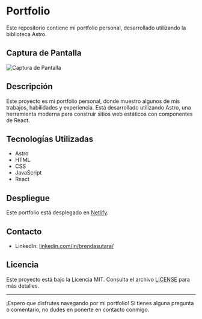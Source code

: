 # Portfolio

Este repositorio contiene mi portfolio personal, desarrollado utilizando la biblioteca Astro.

## Captura de Pantalla

![Captura de Pantalla](https://i.imgur.com/qTU2KJH.jpeg)

## Descripción

Este proyecto es mi portfolio personal, donde muestro algunos de mis trabajos, habilidades y experiencia. Está desarrollado utilizando Astro, una herramienta moderna para construir sitios web estáticos con componentes de React.

## Tecnologías Utilizadas

- Astro
- HTML
- CSS
- JavaScript
- React

## Despliegue

Este portfolio está desplegado en [Netlify](https://portfolio-brenda-sutara.netlify.app/).

## Contacto

- LinkedIn: [linkedin.com/in/brendasutara/](https://linkedin.com/in/brendasutara/)

## Licencia

Este proyecto está bajo la Licencia MIT. Consulta el archivo [LICENSE](LICENSE) para más detalles.

---

¡Espero que disfrutes navegando por mi portfolio! Si tienes alguna pregunta o comentario, no dudes en ponerte en contacto conmigo.

